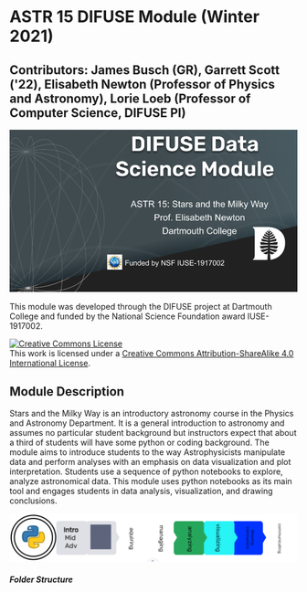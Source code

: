 # ASTR 15 DIFUSE Module (Winter 2021) 

## Contributors: James Busch (GR), Garrett Scott ('22), Elisabeth Newton (Professor of Physics and Astronomy), Lorie Loeb (Professor of Computer Science, DIFUSE PI)

![DIFUSE Data Science Module.  Astronomy 15: Stars and the Milky Way.  Professor Elisabeth Newton, Dartmouth College.  Funded by NSF IUSE1917002](additional/repository_assets/DIFUSE-ASTR-15.png "DIFUSE Data Science Module.  Astronomy 15: Stars and the Milky Way.  Professor Elisabeth Newton, Dartmouth College.  Funded by NSF IUSE1917002")

This module was developed through the DIFUSE project at Dartmouth College and funded by the National Science Foundation award IUSE-1917002.

<a rel="license" href="http://creativecommons.org/licenses/by-sa/4.0/"><img alt="Creative Commons License" style="border-width:0" src="https://i.creativecommons.org/l/by-sa/4.0/88x31.png" /></a><br />This work is licensed under a <a rel="license" href="http://creativecommons.org/licenses/by-sa/4.0/">Creative Commons Attribution-ShareAlike 4.0 International License</a>.

## Module Description

Stars and the Milky Way is an introductory astronomy course in the Physics and Astronomy Department.  It is a general introduction to astronomy and assumes no particular student background but instructors expect that about a third of students will have some python or coding background.  The module aims to introduce students to the way Astrophysicists manipulate data and perform analyses with an emphasis on data visualization and plot interpretation.  Students use a sequence of python notebooks to explore, analyze astronomical data.  This module uses python notebooks as its main tool and engages students in data analysis, visualization, and drawing conclusions. 

![Term length module using python and covering analyzing data, visualizing data and drawing conclusions.](additional/repository_assets/ASTR-15-Badge.png "Term length module using python and covering analyzing data, visualizing data and drawing conclusions.")

##### Folder Structure #####


